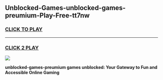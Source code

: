
## Unblocked-Games-unblocked-games-preumium-Play-Free-tt7nw
<h3>
<a href="https://premium76.site?title=unblocked-games-preumium&ref=10A">CLICK TO PLAY</a></h3>
<hr>

<h3>
<a href="https://premium76.site?title=unblocked-games-preumium&ref=10A">CLICK 2 PLAY</a>
  
</h3>

<a href="https://premium76.site?title=unblocked-games-preumium&ref=10A"><img src="https://clearcache.store/games.png"></a>


**unblocked-games-preumium games unblocked: Your Gateway to Fun and Accessible Online Gaming**
